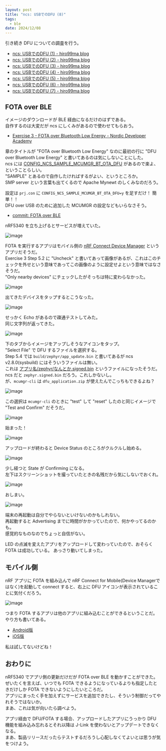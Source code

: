 ```yaml
---
layout: post
title: "ncs: USBでのDFU (8)"
tags:
  - ble
date: 2024/12/08
---
```


引き続き DFU についての調査を行う。

* [ncs: USBでのDFU (1) - hiro99ma blog](https://blog.hirokuma.work/2024/12/20241202-ncs.html)
* [ncs: USBでのDFU (2) - hiro99ma blog](https://blog.hirokuma.work/2024/12/20241203-ncs.html)
* [ncs: USBでのDFU (3) - hiro99ma blog](https://blog.hirokuma.work/2024/12/20241204-ncs.html)
* [ncs: USBでのDFU (4) - hiro99ma blog](https://blog.hirokuma.work/2024/12/20241205-ncs.html)
* [ncs: USBでのDFU (5) - hiro99ma blog](https://blog.hirokuma.work/2024/12/20241206-ncs.html)
* [ncs: USBでのDFU (6) - hiro99ma blog](https://blog.hirokuma.work/2024/12/20241206-ncs2.html)
* [ncs: USBでのDFU (7) - hiro99ma blog](https://blog.hirokuma.work/2024/12/20241207-ncs.html)

## FOTA over BLE

イメージのダウンロードが BLE 経由になるだけのはずである。  
自作するのは大変だが ncs にしくみがあるので使わせてもらおう。

* [Exercise 3 - FOTA over Bluetooth Low Energy - Nordic Developer Academy](https://academy.nordicsemi.com/courses/nrf-connect-sdk-intermediate/lessons/lesson-8-bootloaders-and-dfu-fota/topic/exercise-3-fota-over-bluetooth-low-energy/)

章のタイトルが "FOTA over Bluetooth Low Energy" なのに最初の行に "DFU over Bluetooth Low Energy" と書いてあるのは気にしないことにした。  
ncs には [CONFIG_NCS_SAMPLE_MCUMGR_BT_OTA_DFU](https://docs.nordicsemi.com/bundle/ncs-2.8.0/page/kconfig/index.html#CONFIG_NCS_SAMPLE_MCUMGR_BT_OTA_DFU) があるので楽よ、ということらしい。  
"SAMPLE" とあるので自作したければするがよい、というところか。  
SMP server という言葉も出てくるので Apache Mynewt のしくみなのだろう。

設定は `prj.con` に `CONFIG_NCS_SAMPLE_MCUMGR_BT_OTA_DFU=y` を足すだけ！ 簡単！！  
DFU over USB のために追加した MCUMGR の設定などもいらなさそう。

* [commit: FOTA over BLE](https://github.com/hirokuma/ncs-recv-sb1602/commit/1718ee14339b5ca94bdc7a93b6745eff3c2ecf3b)

nRF5340 を立ち上げるとサービスが増えていた。

![image](images/20241208a-1.png)

FOTA を実行するアプリはモバイル側の [nRF Connect Device Manager](https://www.nordicsemi.com/Products/Development-tools/nrf-connect-device-manager) というアプリだそうだ。  
Exercise 3 Step 5.2 に "Uncheck" と書いてあって画像があるが、これはこのチェックを外せという意味であってこの画像のように設定せよという意味ではなさそうだ。  
"Only nearby devices" にチェックしたがそっちは特に変わらなかった。

![image](images/20241208a-2.png)

出てきたデバイスをタップするとこうなった。

![image](images/20241208a-3.png)

せっかく Echo があるので疎通テストしてみた。  
同じ文字列が返ってきた。

![image](images/20241208a-4.png)

下のタブからイメージをアップしそうなアイコンをタップ。  
"Select File" で DFU するファイルを選択する。  
Step 5.4 では `build/zephyr/app_update.bin` と書いてあるが ncs v2.8.0(sysbuild) にはそういうファイルは無い。  
これは [アプリ名/zephyr/なんとか.signed.bin](https://docs.nordicsemi.com/bundle/ncs-latest/page/nrf/releases_and_maturity/migration/migration_sysbuild.html#filename_changes) というファイルになったそうだ。  
ncs だと `zephyr.signed.bin` だろう。これしかないし。  
が、`mcumgr-cli` は `dfu_application.zip` が使えたんでこっちもできるよね？

![image](images/20241208a-5.png)

この選択は `mcumgr-cli` のときに "test" して "reset" したのと同じイメージで "Test and Confirm" だそうだ。

![image](images/20241208a-6.png)

始まった！

![image](images/20241208a-7.png)

アップロードが終わると Device Status のところがクルクルし始める。

![image](images/20241208a-8.png)

少し経つと State が Confirming になる。  
左下はスクリーンショットを撮っていたときの名残だから気にしないでおくれ。

![image](images/20241208a-9.png)

おしまい。

![image](images/20241208a-a.png)

端末の再起動は自分でやらないといけないのかもしれない。  
再起動すると Advertising までに時間がかかっていたので、何かやってるのかも。  
感覚的なものなのでちょっと自信がない。

LED の点滅を変えたアプリをアップロードして変わっていたので、おそらく FOTA は成功している。
あっさり動いてしまった。

## モバイル側

nRF アプリに FOTA を組み込んで nRF Connect for Mobile(Device Managerではなく)を起動して connect すると、右上に DFU アイコンが表示されていることに気付くだろう。

![image](images/20241208a-b.png)

つまり FOTA するアプリは他のアプリに組み込むことができるということだ。  
やり方も書いてある。

* [Android版](https://github.com/NordicSemiconductor/Android-nRF-Connect-Device-Manager)
* [iOS版](https://github.com/NordicSemiconductor/IOS-nRF-Connect-Device-Manager)

私は試してないけどね！

## おわりに

nRF5340 でアプリ側の更新だけだが FOTA over BLE を動かすことができた。  
ぜいたくを言えば、いつでも FOTA できるようになっているよりも指定したときだけしか FOTA できないようにしたいところだ。  
アプリにまったく手を加えずにサービスを追加できたし、そういう制御だってやれそうではないか。  
まあ、これは気が向いたら調べよう。

アプリ経由で DFU/FOTA する場合、アップロードしたアプリにうっかり DFU 機能を組み込み忘れるとそれ以降は J-Link を使わないとアップデートできなくなる。  
まあ、製品リリースだったらテストするだろうし心配しなくてよいとは思うが気をつけよう。
